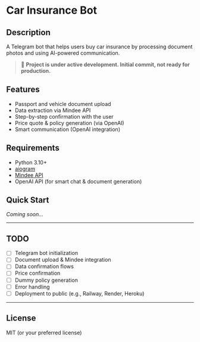 # Car Insurance Bot

## Description

A Telegram bot that helps users buy car insurance by processing document photos and using AI-powered communication.

> 🚧 **Project is under active development. Initial commit, not ready for production.**

## Features

- Passport and vehicle document upload
- Data extraction via Mindee API
- Step-by-step confirmation with the user
- Price quote & policy generation (via OpenAI)
- Smart communication (OpenAI integration)

## Requirements

- Python 3.10+
- [aiogram](https://docs.aiogram.dev/en/latest/)
- [Mindee API](https://mindee.com/)
- OpenAI API (for smart chat & document generation)

## Quick Start

_Coming soon..._

---

## TODO

- [ ] Telegram bot initialization
- [ ] Document upload & Mindee integration
- [ ] Data confirmation flows
- [ ] Price confirmation
- [ ] Dummy policy generation
- [ ] Error handling
- [ ] Deployment to public (e.g., Railway, Render, Heroku)

---

## License

MIT (or your preferred license)
